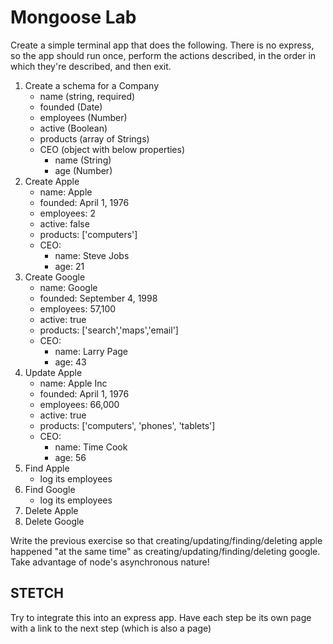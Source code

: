 # Mongoose Lab

Create a simple terminal app that does the following. There is no express, so the app should run once, perform the actions described, in the order in which they're described, and then exit.

1. Create a schema for a Company
   - name (string, required)
   - founded (Date)
   - employees (Number)
   - active (Boolean)
   - products (array of Strings)
   - CEO (object with below properties)
     - name (String)
     - age (Number)
1. Create Apple
   - name: Apple
   - founded: April 1, 1976
   - employees: 2
   - active: false
   - products: ['computers']
   - CEO:
     - name: Steve Jobs
     - age: 21
1. Create Google
   - name: Google
   - founded: September 4, 1998
   - employees: 57,100
   - active: true
   - products: ['search','maps','email']
   - CEO:
     - name: Larry Page
     - age: 43
1. Update Apple
   - name: Apple Inc
   - founded: April 1, 1976
   - employees: 66,000
   - active: true
   - products: ['computers', 'phones', 'tablets']
   - CEO:
     - name: Time Cook
     - age: 56
1. Find Apple
   - log its employees
1. Find Google
   - log its employees
1. Delete Apple
1. Delete Google

Write the previous exercise so that creating/updating/finding/deleting apple happened "at the same time" as creating/updating/finding/deleting google. Take advantage of node's asynchronous nature!

## STETCH

Try to integrate this into an express app. Have each step be its own page with a link to the next step (which is also a page)
